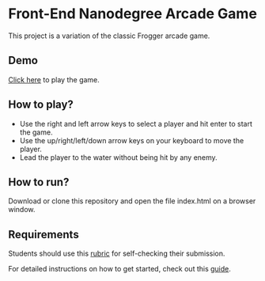 Front-End Nanodegree Arcade Game
================================
This project is a variation of the classic Frogger arcade game.

Demo
------------
  [Click here](https://carolinass.github.io/frontend-nanodegree-arcade-game/) to play the game.

How to play?
------------
 - Use the right and left arrow keys to select a player and hit enter to start the game.
 - Use the up/right/left/down arrow keys on your keyboard to move the player.
 - Lead the player to the water without being hit by any enemy.

How to run?
-----------
Download or clone this repository and open the file index.html on a browser window.

Requirements
------------
Students should use this [rubric](https://review.udacity.com/#!/projects/2696458597/rubric) for self-checking their submission.

For detailed instructions on how to get started, check out this [guide](https://docs.google.com/document/d/1v01aScPjSWCCWQLIpFqvg3-vXLH2e8_SZQKC8jNO0Dc/pub?embedded=true).
